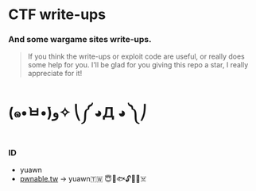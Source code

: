 # CTF write-ups
### And some wargame sites write-ups.
> If you think the write-ups or exploit code are useful, or really does some help for you. I'll be glad for you giving this repo a star, I really appreciate for it!
# (๑•̀ㅂ•́)ﻭ✧ ⎝༼ ◕Д ◕ ༽⎠
### ID
* yuawn
* [pwnable.tw](https://pwnable.tw) -> yuawn🇹🇼 😇🍊🐟🔓🤖🐻☠️